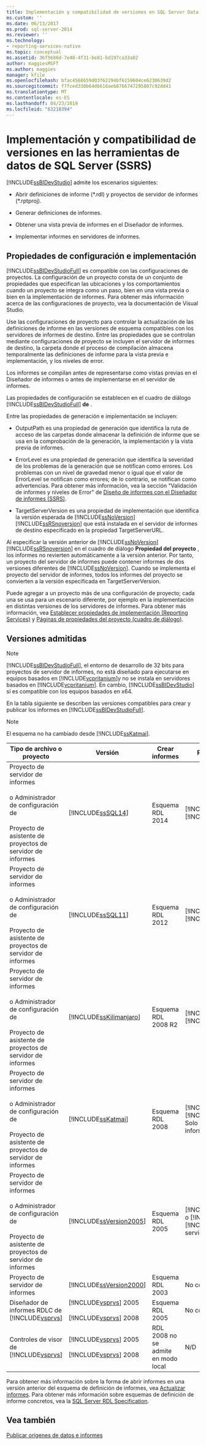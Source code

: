 ```yaml
---
title: Implementación y compatibilidad de versiones en SQL Server Data Tools (SSRS) | Microsoft Docs
ms.custom: ''
ms.date: 06/13/2017
ms.prod: sql-server-2014
ms.reviewer: ''
ms.technology:
- reporting-services-native
ms.topic: conceptual
ms.assetid: 36f5686d-7e40-4f31-be81-bd197ca33a02
author: maggiesMSFT
ms.author: maggies
manager: kfile
ms.openlocfilehash: bfac4568659d03f62294bf6159604ce6230639d2
ms.sourcegitcommit: f7fced330b64d6616aeb8766747295807c92dd41
ms.translationtype: MT
ms.contentlocale: es-ES
ms.lasthandoff: 04/23/2019
ms.locfileid: "63218394"
---
```

# <a name="deployment-and-version-support-in-sql-server-data-tools-ssrs"></a>Implementación y compatibilidad de versiones en las herramientas de datos de SQL Server (SSRS)
  [!INCLUDE[ssBIDevStudio](../../includes/ssbidevstudio-md.md)] admite los escenarios siguientes:  
  
-   Abrir definiciones de informe (*.rdl) y proyectos de servidor de informes (\*.rptproj).  
  
-   Generar definiciones de informes.  
  
-   Obtener una vista previa de informes en el Diseñador de informes.  
  
-   Implementar informes en servidores de informes.  
  
##  <a name="bkmk_ConfigurationandDeploymentProperties"></a> Propiedades de configuración e implementación  
 [!INCLUDE[ssBIDevStudioFull](../../includes/ssbidevstudiofull-md.md)] es compatible con las configuraciones de proyectos. La configuración de un proyecto consta de un conjunto de propiedades que especifican las ubicaciones y los comportamientos cuando un proyecto se integra como un paso, bien en una vista previa o bien en la implementación de informes. Para obtener más información acerca de las configuraciones de proyecto, vea la documentación de Visual Studio.  
  
 Use las configuraciones de proyecto para controlar la actualización de las definiciones de informe en las versiones de esquema compatibles con los servidores de informes de destino. Entre las propiedades que se controlan mediante configuraciones de proyecto se incluyen el servidor de informes de destino, la carpeta donde el proceso de compilación almacena temporalmente las definiciones de informe para la vista previa e implementación, y los niveles de error.  
  
 Los informes se compilan antes de representarse como vistas previas en el Diseñador de informes o antes de implementarse en el servidor de informes.  
  
 Las propiedades de configuración se establecen en el cuadro de diálogo [!INCLUDE[ssBIDevStudioFull](../../includes/ssbidevstudiofull-md.md)] **de** .  
  
 Entre las propiedades de generación e implementación se incluyen:  
  
-   OutputPath es una propiedad de generación que identifica la ruta de acceso de las carpetas donde almacenar la definición de informe que se usa en la comprobación de la generación, la implementación y la vista previa de informes.  
  
-   ErrorLevel es una propiedad de generación que identifica la severidad de los problemas de la generación que se notifican como errores. Los problemas con un nivel de gravedad menor o igual que el valor de ErrorLevel se notifican como errores; de lo contrario, se notifican como advertencias. Para obtener más información, vea la sección "Validación de informes y niveles de Error" de [Diseño de informes con el Diseñador de informes &#40;SSRS&#41;](design-reporting-services-paginated-reports-with-report-designer-ssrs.md).  
  
-   TargetServerVersion es una propiedad de implementación que identifica la versión esperada de [!INCLUDE[ssNoVersion](../../includes/ssnoversion-md.md)] [!INCLUDE[ssRSnoversion](../../includes/ssrsnoversion-md.md)] que está instalada en el servidor de informes de destino especificado en la propiedad TargetServerURL.  
  
 Al especificar la versión anterior de [!INCLUDE[ssNoVersion](../../includes/ssnoversion-md.md)] [!INCLUDE[ssRSnoversion](../../includes/ssrsnoversion-md.md)] en el cuadro de diálogo **Propiedad del proyecto** , los informes no revierten automáticamente a la versión anterior. Por tanto, un proyecto del servidor de informes puede contener informes de dos versiones diferentes de [!INCLUDE[ssNoVersion](../../includes/ssnoversion-md.md)]. Cuando se implementa el proyecto del servidor de informes, todos los informes del proyecto se convierten a la versión especificada en TargetServerVersion.  
  
 Puede agregar a un proyecto más de una configuración de proyecto; cada una se usa para un escenario diferente, por ejemplo en la implementación en distintas versiones de los servidores de informes. Para obtener más información, vea [Establecer propiedades de implementación &#40;Reporting Services&#41;](set-deployment-properties-reporting-services.md) y [Páginas de propiedades del proyecto (cuadro de diálogo)](project-property-pages-dialog-box.md).  
  
##  <a name="bkmk_SupportedVersions"></a> Versiones admitidas  
  
> [!NOTE]  
>  [!INCLUDE[ssBIDevStudioFull](../../includes/ssbidevstudiofull-md.md)], el entorno de desarrollo de 32 bits para proyectos de servidor de informes, no está diseñado para ejecutarse en equipos basados en [!INCLUDE[vcpritanium](../../includes/vcpritanium-md.md)]y no se instala en servidores basados en [!INCLUDE[vcpritanium](../../includes/vcpritanium-md.md)]. En cambio, [!INCLUDE[ssBIDevStudio](../../includes/ssbidevstudio-md.md)] sí es compatible con los equipos basados en x64.  
  
 En la tabla siguiente se describen las versiones compatibles para crear y publicar los informes en [!INCLUDE[ssBIDevStudioFull](../../includes/ssbidevstudiofull-md.md)].  
  
> [!NOTE]  
>  El esquema no ha cambiado desde [!INCLUDE[ssKatmai](../../includes/sskatmai-md.md)].  
  
|Tipo de archivo o proyecto|Versión|Crear informes|Publicar informes|Notas|  
|--------------------------|-------------|--------------------|---------------------|-----------|  
|Proyecto de servidor de informes<br /><br /> o Administrador de configuración de<br /><br /> Proyecto de asistente de proyectos de servidor de informes|[!INCLUDE[ssSQL14](../../includes/sssql14-md.md)]|Esquema RDL 2014|[!INCLUDE[ssSQL14](../../includes/sssql14-md.md)] [!INCLUDE[ssRSnoversion](../../includes/ssrsnoversion-md.md)]||  
|Proyecto de servidor de informes<br /><br /> o Administrador de configuración de<br /><br /> Proyecto de asistente de proyectos de servidor de informes|[!INCLUDE[ssSQL11](../../includes/sssql11-md.md)]|Esquema RDL 2012|[!INCLUDE[ssSQL11](../../includes/sssql11-md.md)] [!INCLUDE[ssRSnoversion](../../includes/ssrsnoversion-md.md)]||  
|Proyecto de servidor de informes<br /><br /> o Administrador de configuración de<br /><br /> Proyecto de asistente de proyectos de servidor de informes|[!INCLUDE[ssKilimanjaro](../../includes/sskilimanjaro-md.md)]|Esquema RDL 2008 R2|[!INCLUDE[ssKilimanjaro](../../includes/sskilimanjaro-md.md)] [!INCLUDE[ssRSnoversion](../../includes/ssrsnoversion-md.md)]||  
|Proyecto de servidor de informes<br /><br /> o Administrador de configuración de<br /><br /> Proyecto de asistente de proyectos de servidor de informes|[!INCLUDE[ssKatmai](../../includes/sskatmai-md.md)]|Esquema RDL 2008|[!INCLUDE[ssKatmai](../../includes/sskatmai-md.md)] [!INCLUDE[ssRSnoversion](../../includes/ssrsnoversion-md.md)] Solo el servidor de informes|Actualiza localmente el esquema RDL 2003 y RDL 2005 al esquema RDL 2008.|  
|Proyecto de servidor de informes<br /><br /> o Administrador de configuración de<br /><br /> Proyecto de asistente de proyectos de servidor de informes|[!INCLUDE[ssVersion2005](../../includes/ssversion2005-md.md)]|Esquema RDL 2005|[!INCLUDE[ssVersion2005](../../includes/ssversion2005-md.md)] o [!INCLUDE[ssKatmai](../../includes/sskatmai-md.md)] [!INCLUDE[ssRSnoversion](../../includes/ssrsnoversion-md.md)] servidor de informes||  
|Proyecto de servidor de informes|[!INCLUDE[ssVersion2000](../../includes/ssversion2000-md.md)]|Esquema RDL 2003|No compatible||  
|Diseñador de informes RDLC de [!INCLUDE[vsprvs](../../includes/vsprvs-md.md)]|[!INCLUDE[vsprvs](../../includes/vsprvs-md.md)] 2005<br /><br /> [!INCLUDE[vsprvs](../../includes/vsprvs-md.md)] 2008|Esquema RDL 2005|No compatible|No admite el esquema RDL 2008.|  
|Controles de visor de [!INCLUDE[vsprvs](../../includes/vsprvs-md.md)]|[!INCLUDE[vsprvs](../../includes/vsprvs-md.md)] 2005<br /><br /> [!INCLUDE[vsprvs](../../includes/vsprvs-md.md)] 2008|RDL 2008 no se admite en modo local|N/D|Pueden verse informes RDL 2008 en el servidor de informes de [!INCLUDE[ssKatmai](../../includes/sskatmai-md.md)] [!INCLUDE[ssRSnoversion](../../includes/ssrsnoversion-md.md)] en modo de servidor.|  
  
 Para obtener más información sobre la forma de abrir informes en una versión anterior del esquema de definición de informes, vea [Actualizar informes](../install-windows/upgrade-reports.md). Para obtener más información sobre esquemas de definición de informe concretos, vea la [SQL Server RDL Specification](https://go.microsoft.com/fwlink/?linkid=116865).  
  
## <a name="see-also"></a>Vea también  
 [Publicar orígenes de datos e informes](../reports/publishing-data-sources-and-reports.md)  
  
  
